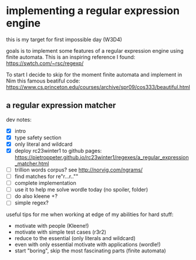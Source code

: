 # implementing a regular expression engine

this is my target for first impossible day (W3D4)

goals is to implement some features of a regular expression engine
using finite automata.
This is an inspiring reference I found: https://swtch.com/~rsc/regexp/

To start I decide to skip for the moment finite automata
and implement in Nim this famous beatiful code:
https://www.cs.princeton.edu/courses/archive/spr09/cos333/beautiful.html

## a regular expression matcher

dev notes:

- [x] intro
- [x] type safety section
- [x] only literal and wildcard
- [x] deploy rc23winter1 to github pages: https://pietroppeter.github.io/rc23winter1/regexes/a_regular_expression_matcher.html
- [ ] trillion words corpus? see http://norvig.com/ngrams/
- [ ] find matches for re"r...r..""
- [ ] complete implementation
- [ ] use it to help me solve wordle today (no spoiler, folder)
- [ ] do also kleene +?
- [ ] simple regex?

useful tips for me when working at edge of my abilities for hard stuff:
- motivate with people (Kleene!)
- motivate with simple test cases (r3r2)
- reduce to the essential (only literals and wildcard)
- even with only essential motivate with applications (wordle!)
- start "boring", skip the most fascinating parts (finite automata)

